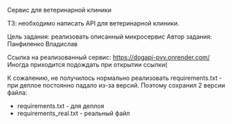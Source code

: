 Сервис для ветеринарной клиники

ТЗ: необходимо написать API для ветеринарной клиники.

Цель задания: реализовать описанный микросервис
Автор задания: Панфиленко Владислав

Ссылка на реализованный сервис: https://dogapi-pvv.onrender.com/
Иногда приходится подождать при открытии ссылки(

К сожалению, не получилось нормально реализовать requirements.txt - при деплое постоянно падало из-за версий.
Поэтому сохранил 2 версии файла:
* requirements.txt - для деплоя
* requirements_real.txt - реальный файл
